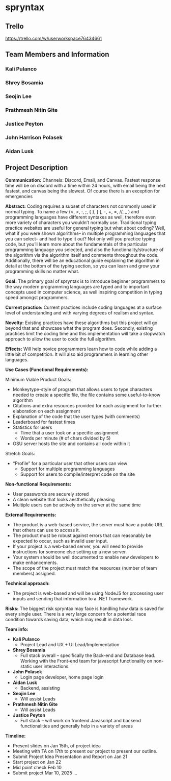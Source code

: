 # spryntax
## Trello
https://trello.com/w/userworkspace76434661
## Team Members and Information
### Kali Pulanco  

### Shrey Bosamia  

### Seojin Lee  

### Prathmesh Nitin Gite  

### Justice Peyton  

### John Harrison Polasek  

### Aidan Lusk

## Project Description

**Communication:** Channels: Discord, Email, and Canvas. Fastest response time will be on discord with a time within 24 hours, with email being the next fastest, and canvas being the slowest. Of course there is an exception for emergencies 

**Abstract:** Coding requires a subset of characters not commonly used in normal typing. To name a few (\<, \>, :, ;, { }, \[ \], \-, \+, \=, //, \_ ) and programming languages have different syntaxes as well, therefore even more variety of characters you wouldn’t normally use. Traditional typing practice websites are useful for general typing but what about coding? Well, what if you were shown algorithms– in multiple programming languages that you can select– and had to type it out? Not only will you practice typing code, but you’ll learn more about the fundamentals of the particular programming language you selected, and also the functionality/structure of the algorithm via the algorithm itself and comments throughout the code. Additionally, there will be an educational guide explaining the algorithm in detail at the bottom of the typing section, so you can learn and grow your programming skills no matter what.

**Goal:** The primary goal of spryntax is to introduce beginner programmers to the way modern programming languages are typed and to important concepts used in computer science, as well inspiring competition in typing speed amongst programmers.

**Current practice:** Current practices include coding languages at a surface level of understanding and with varying degrees of realism and syntax.

**Novelty:** Existing practices have these algorithms but this project will go beyond that and showcase what the program does. Secondly, existing practices limit the coding time and this implementation will take a stopwatch approach to allow the user to code the full algorithm.

**Effects:** Will help novice programmers learn how to code while adding a little bit of competition. It will also aid programmers in learning other languages. 

**Use Cases (Functional Requirements):**

Minimum Viable Product Goals:
- Monkeytype-style of program that allows users to type characters needed to create a specific file, the file contains some useful-to-know algorithm  
- Citations and extra resources provided for each assignment for further elaboration on each assignment  
- Explanation of the code that the user types (with comments)  
- Leaderboard for fastest times  
- Statistics for users  
  - Time that a user took on a specific assignment  
  - Words per minute (\# of chars divided by 5\)  
- OSU server hosts the site and contains all code within it

Stretch Goals:
- “Profile” for a particular user that other users can view  
  - Support for multiple programming languages  
  - Support for users to compile/interpret code on the site


**Non-functional Requirements:** 

- User passwords are securely stored  
- A clean website that looks aesthetically pleasing  
- Multiple users can be actively on the server at the same time

**External Requirements:** 

- The product is a web-based service, the server must have a public URL that others can use to access it.   
- The product must be robust against errors that can reasonably be expected to occur, such as invalid user input.  
- If your project is a web-based server, you will need to provide instructions for someone else setting up a new server.   
- Your system should be well documented to enable new developers to make enhancements.  
- The scope of the project must match the resources (number of team members) assigned.

**Technical approach:**

- The project is web-based and will be using NodeJS for processing user inputs and sending that information to a .NET framework.

**Risks:** The biggest risk spryntax may face is handling how data is saved for every single user. There is a very large concern for a potential race condition towards saving data, which may result in data loss.

**Team info:**  

- **Kali Pulanco**  
  - Project Lead and UX \+ UI Lead/Implementation  
- **Shrey Bosamia**  
  - Full stack overall – specifically the Back-end and Database lead. Working with the Front-end team for javascript functionality on non-static user interactions.  
- **John Polasek**  
  - Login page developer, home page login  
- **Aidan Lusk**   
  - Backend, assisting  
- **Seojin Lee**  
  -   Will assist Leads
- **Prathmesh Nitin Gite**  
  -   Will assist Leads
- **Justice Peyton**  
  - Full stack – will work on frontend Javascript and backend functionalities and generally help in a variety of areas

**Timeline:** 

- Present slides on Jan 15th, of project idea  
- Meeting with TA on 17th to present our project to present our outline.  
- Submit Project Idea Presentation and Report on Jan 21  
- Start project on Jan 22  
- Mid point check Feb 10  
- Submit project Mar 10, 2025
...
